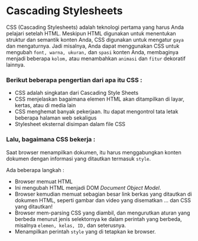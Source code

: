 # Cascading Stylesheets

CSS (Cascading Stylesheets) adalah teknologi pertama yang harus Anda pelajari setelah HTML. Meskipun HTML digunakan untuk menentukan struktur dan semantik konten Anda, CSS digunakan untuk mengatur `gaya` dan mengaturnya. Jadi misalnya, Anda dapat menggunakan CSS untuk mengubah `font, warna, ukuran,` dan `spasi` konten Anda, membaginya menjadi beberapa `kolom,` atau menambahkan `animasi` dan `fitur` dekoratif lainnya.

### Berikut beberapa pengertian dari apa itu CSS :

- CSS adalah singkatan dari Cascading Style Sheets
- CSS menjelaskan bagaimana elemen HTML akan ditampilkan di layar, kertas, atau di media lain
- CSS menghemat banyak pekerjaan. Itu dapat mengontrol tata letak beberapa halaman web sekaligus
- Stylesheet eksternal disimpan dalam file CSS

### Lalu, bagaimana CSS bekerja :

Saat browser menampilkan dokumen, itu harus menggabungkan konten dokumen dengan informasi yang ditautkan termasuk `style`.

Ada beberapa langkah :

- Browser memuat HTML
- Ini mengubah HTML menjadi DOM _Document Object Model_.
- Browser kemudian memuat sebagian besar link berkas yang ditautkan di dokumen HTML, seperti gambar dan video yang disematkan ... dan CSS yang ditautkan!
- Browser mem-parsing CSS yang diambil, dan mengurutkan aturan yang berbeda menurut jenis selektornya ke dalam perintah yang berbeda, misalnya `elemen, kelas, ID,` dan seterusnya.
- Menampilkan perintah `style` yang di tetapkan ke browser.
